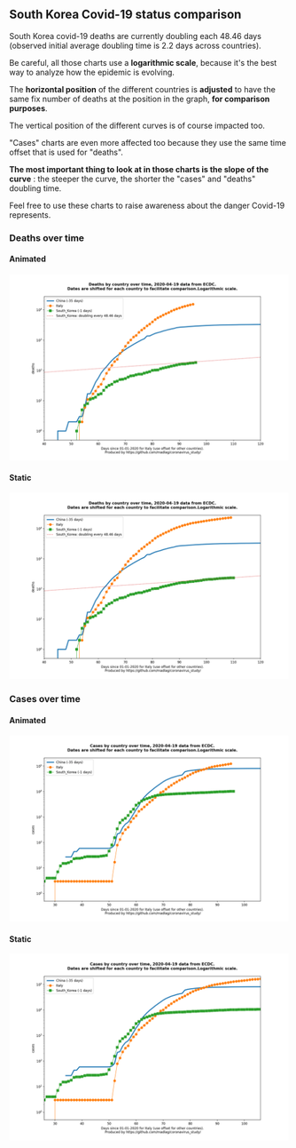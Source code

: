 ## South Korea Covid-19 status comparison 

South Korea covid-19 deaths are currently doubling each 48.46 days (observed initial average doubling time is 2.2 days across countries).



Be careful, all those charts use a **logarithmic scale**, because it's the best way to analyze how the epidemic is evolving.
 
The **horizontal position** of the different countries is **adjusted** to have the same fix number of deaths at the position in the graph, **for comparison purposes**.

The vertical position of the different curves is of course impacted too.

"Cases" charts are even more affected too because they use the same time offset that is used for "deaths".

**The most important thing to look at in those charts is the slope of the curve** : the steeper the curve, the shorter the "cases" and "deaths" doubling time.

Feel free to use these charts to raise awareness about the danger Covid-19 represents. 


 
### Deaths over time
 
#### Animated
![South Korea covid-19 deaths animated chart](https://raw.githubusercontent.com/madlag/coronavirus_study/master/notebooks/graphs/2020-04-19/countries/South_Korea/2020-04-19_South_Korea_deaths.gif "South Korea covid-19 deaths animated chart")   
 
#### Static
![South Korea covid-19 deaths static chart](https://raw.githubusercontent.com/madlag/coronavirus_study/master/notebooks/graphs/2020-04-19/countries/South_Korea/2020-04-19_South_Korea_deaths.png "South Korea covid-19 deaths static chart")   

 
### Cases over time
 
#### Animated
![South Korea covid-19 cases animated chart](https://raw.githubusercontent.com/madlag/coronavirus_study/master/notebooks/graphs/2020-04-19/countries/South_Korea/2020-04-19_South_Korea_cases.gif "South Korea covid-19 cases animated chart")   
 
#### Static
![South Korea covid-19 cases static chart](https://raw.githubusercontent.com/madlag/coronavirus_study/master/notebooks/graphs/2020-04-19/countries/South_Korea/2020-04-19_South_Korea_cases.png "South Korea covid-19 cases static chart")   

